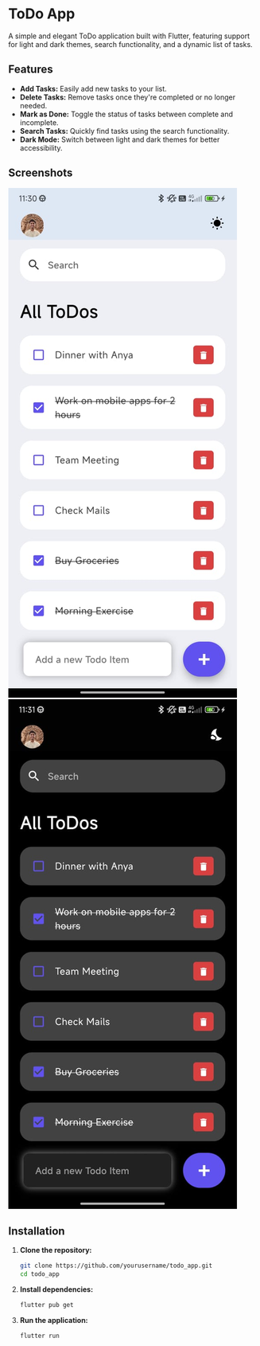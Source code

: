 # ToDo App

A simple and elegant ToDo application built with Flutter, featuring support for light and dark themes, search functionality, and a dynamic list of tasks.

## Features

- **Add Tasks:** Easily add new tasks to your list.
- **Delete Tasks:** Remove tasks once they're completed or no longer needed.
- **Mark as Done:** Toggle the status of tasks between complete and incomplete.
- **Search Tasks:** Quickly find tasks using the search functionality.
- **Dark Mode:** Switch between light and dark themes for better accessibility.

## Screenshots

![Light Mode](lib/assets/images/demo_light.jpg) ![Dark Mode](lib/assets/images/demo_dark.jpg)

## Installation

1. **Clone the repository:**
    ```sh
    git clone https://github.com/yourusername/todo_app.git
    cd todo_app
    ```

2. **Install dependencies:**
    ```sh
    flutter pub get
    ```

3. **Run the application:**
    ```sh
    flutter run
    ```
